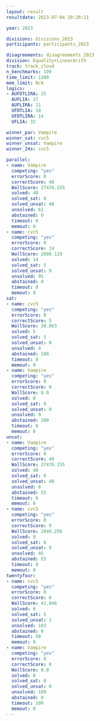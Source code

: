 ```yaml
---
layout: result
resultdate: 2023-07-04 20:20:11

year: 2023

divisions: divisions_2023
participants: participants_2023

disagreements: disagreements_2023
division: Equality+LinearArith
track: track_cloud
n_benchmarks: 109
time_limit: 1200
mem_limit: N/A
logics:
- AUFDTLIRA: 25
  AUFLIA: 17
  AUFLIRA: 11
  UFDTLIA: 10
  UFDTLIRA: 14
  UFLIA: 32

winner_par: Vampire
winner_sat: cvc5
winner_unsat: Vampire
winner_24s: cvc5

parallel:
- name: Vampire
  competing: "yes"
  errorScore: 0
  correctScore: 48
  WallScore: 27476.155
  solved: 48
  solved_sat: 0
  solved_unsat: 48
  unsolved: 61
  abstained: 0
  timeout: 0
  memout: 0
- name: cvc5
  competing: "yes"
  errorScore: 0
  correctScore: 14
  WallScore: 2880.119
  solved: 14
  solved_sat: 5
  solved_unsat: 9
  unsolved: 95
  abstained: 0
  timeout: 0
  memout: 0
sat:
- name: cvc5
  competing: "yes"
  errorScore: 0
  correctScore: 5
  WallScore: 30.863
  solved: 5
  solved_sat: 5
  solved_unsat: 0
  unsolved: 4
  abstained: 100
  timeout: 0
  memout: 0
- name: Vampire
  competing: "yes"
  errorScore: 0
  correctScore: 0
  WallScore: 0.0
  solved: 0
  solved_sat: 0
  solved_unsat: 0
  unsolved: 9
  abstained: 100
  timeout: 0
  memout: 0
unsat:
- name: Vampire
  competing: "yes"
  errorScore: 0
  correctScore: 48
  WallScore: 27476.155
  solved: 48
  solved_sat: 0
  solved_unsat: 48
  unsolved: 6
  abstained: 55
  timeout: 0
  memout: 0
- name: cvc5
  competing: "yes"
  errorScore: 0
  correctScore: 9
  WallScore: 2849.256
  solved: 9
  solved_sat: 0
  solved_unsat: 9
  unsolved: 45
  abstained: 55
  timeout: 0
  memout: 0
twentyfour:
- name: cvc5
  competing: "yes"
  errorScore: 0
  correctScore: 6
  WallScore: 41.846
  solved: 6
  solved_sat: 5
  solved_unsat: 1
  unsolved: 103
  abstained: 0
  timeout: 98
  memout: 0
- name: Vampire
  competing: "yes"
  errorScore: 0
  correctScore: 0
  WallScore: 0.0
  solved: 0
  solved_sat: 0
  solved_unsat: 0
  unsolved: 109
  abstained: 0
  timeout: 109
  memout: 0
---
```


